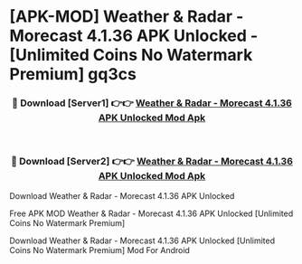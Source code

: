 # [APK-MOD] Weather & Radar - Morecast 4.1.36 APK Unlocked - [Unlimited Coins No Watermark Premium] gq3cs



<div align="center">
<h3>🔴 Download [Server1] 👉👉 <a href="https://momento.my/?title=Weather_&_Radar_-_Morecast_4.1.36_APK_Unlocked">Weather & Radar - Morecast 4.1.36 APK Unlocked Mod Apk</a></h3><br>

<h3>🔴 Download [Server2] 👉👉 <a href="https://momento.my/?title=Weather_&_Radar_-_Morecast_4.1.36_APK_Unlocked">Weather & Radar - Morecast 4.1.36 APK Unlocked Mod Apk</a></h3>
</div>



Download Weather & Radar - Morecast 4.1.36 APK Unlocked 

Free APK MOD Weather & Radar - Morecast 4.1.36 APK Unlocked [Unlimited Coins No Watermark Premium]

Download Weather & Radar - Morecast 4.1.36 APK Unlocked [Unlimited Coins No Watermark Premium] Mod For Android
